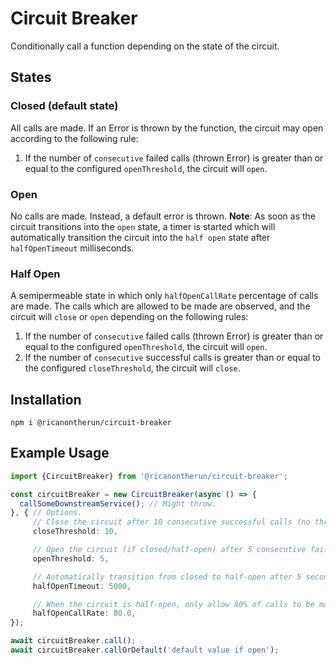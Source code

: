 # Circuit Breaker

Conditionally call a function depending on the state of the circuit.

## States

### Closed (default state)

All calls are made. If an Error is thrown by the function, the circuit may open according to the following rule:

1. If the number of `consecutive` failed calls (thrown Error) is greater than or equal to the configured `openThreshold`, the circuit will `open`.

### Open

No calls are made. Instead, a default error is thrown. **Note**: As soon as the circuit transitions into the `open` state, a timer is started which will automatically transition the circuit into the `half open` state after `halfOpenTimeout` milliseconds.

### Half Open

A semipermeable state in which only `halfOpenCallRate` percentage of calls are made. The calls which are allowed to be made are observed, and the circuit will `close` or `open` depending on the following rules:

1. If the number of `consecutive` failed calls (thrown Error) is greater than or equal to the configured `openThreshold`, the circuit will `open`.
2. If the number of `consecutive` successful calls is greater than or equal to the configured `closeThreshold`, the circuit will `close`.

## Installation
```
npm i @ricanontherun/circuit-breaker
```

## Example Usage
```typescript
import {CircuitBreaker} from '@ricanontherun/circuit-breaker';

const circuitBreaker = new CircuitBreaker(async () => {
  callSomeDownstreamService(); // Might throw.
}, { // Options.
     // Close the circuit after 10 consecutive successful calls (no throw)
     closeThreshold: 10,

     // Open the circuit (if closed/half-open) after 5 consecutive failed calls.
     openThreshold: 5,

     // Automatically transition from closed to half-open after 5 seconds.
     halfOpenTimeout: 5000,

     // When the circuit is half-open, only allow 80% of calls to be made.
     halfOpenCallRate: 80.0,
});

await circuitBreaker.call();
await circuitBreaker.callOrDefault('default value if open');
```
